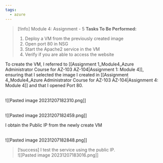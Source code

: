 ```yaml
---
tags:
  - azure
---
```

> [!info] Module 4: Assignment - 5
> **Tasks To Be Performed:** 
> 1. Deploy a VM from the previously created image 
> 2. Open port 80 in NSG 
> 3. Start the Apache2 service in the VM 
> 4. Verify if you are able to access the website 

To create the VM, I referred to [[Assignment 1_Module4_Azure Administrator Course for AZ-103 AZ-104|Assignment 1: Module 4]], ensuring that I selected the image I created in [[Assignment 4_Module4_Azure Administrator Course for AZ-103 AZ-104|Assignment 4: Module 4]] and that I opened Port 80.

<br>![[Pasted image 20231207182310.png]]

<br>![[Pasted image 20231207182459.png]]


I obtain the Public IP from the newly create VM

<br>![[Pasted image 20231207182848.png]]

> [!success] I test the service using the public IP.
> <br>![[Pasted image 20231207183016.png]]